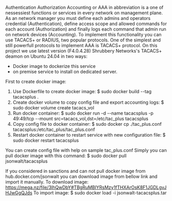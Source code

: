 Authentication Authorization Accounting or AAA in abbreviation is a one of nessessiest functions or services in every network on management plane.
As an network manager you must define each admins and operators credential (Authentication), define access scope and allowed commands for each account (Authorization) and finally logs each command that admin run on network devices (Accounting).
To implement this functionality you can use TACACS+ or RADIUS, two popular protocols.
One of the simplest and still powerfull protocols to implement AAA is TACACS+ protocol.
On this project we use latest version (F4.0.4.28) Shrubbery Networks's TACACS+ deamon on Ubuntu 24.04 in two ways:
- Docker image to dockerize this service
- on premise service to install on dedicated server.

First to create docker image:
1) Use Dockerfile to create docker image: 
  $ sudo docker build --tag tacacsplus .
3) Create docker volume to copy config file and export accounting logs: 
   $ sudo docker volume create tacacs_vol
4) Run docker container: 
   $ sudo docker run -d --name tacacsplus -p 49:49/tcp --mount src=tacacs_vol,dst=/etc/tac_plus tacacsplus
5) Copy config file to docker container: 
   $ sudo docker cp ./tac_plus.conf tacacsplus:/etc/tac_plus/tac_plus.conf
6) Restart docker container to restart service with new configuration file: 
   $ sudo docker restart tacacsplus

You can create config file with help on sample tac_plus.conf
Simply you can pull docker image with this command:
 $ sudo docker pull jsonwalt/tacacsplus

If you considered in sanctions and can not pull docker image from hub.docker.com/jsonwalt you can download image from bellow link and import it manually.
To download image:
https://mega.nz/file/3IhQwDbY#TBgRuMBIYRsMzy1fTHXArOsK8F1JGDLgvJHJwGgQJds
To import image:
$ sudo docker load -i jsonwalt-tacacsplus.tar
